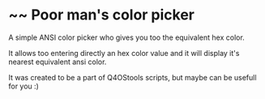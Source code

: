 #    ~~ Poor man's color picker
A simple ANSI color picker who gives you too the equivalent hex color.

It allows too entering directly an hex color value and it will display it's nearest equivalent ansi color.

It was created to be a part of Q4OStools scripts, but maybe can be usefull for you :)
